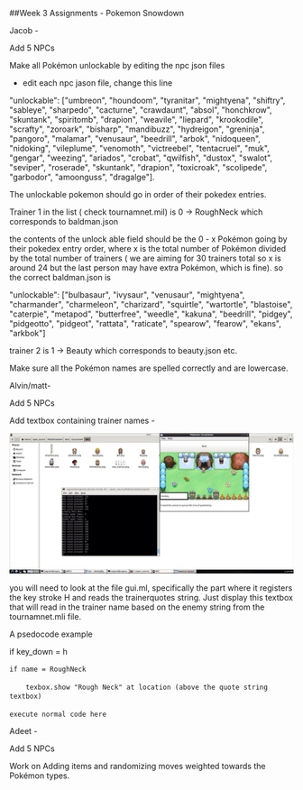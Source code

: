 ##Week 3 Assignments - Pokemon Snowdown

Jacob - 

Add 5 NPCs

Make all Pokémon unlockable by editing the npc json files

- edit each npc jason file, change this line 

"unlockable": ["umbreon", "houndoom", "tyranitar", "mightyena", "shiftry", "sableye", "sharpedo", "cacturne", "crawdaunt", "absol", "honchkrow", "skuntank", "spiritomb", "drapion", "weavile", "liepard", "krookodile", "scrafty", "zoroark", "bisharp", "mandibuzz", "hydreigon", "greninja", "pangoro", "malamar", "venusaur", "beedrill", "arbok", "nidoqueen", "nidoking", "vileplume", "venomoth", "victreebel", "tentacruel", "muk", "gengar", "weezing", "ariados", "crobat", "qwilfish", "dustox", "swalot", "seviper", "roserade", "skuntank", "drapion", "toxicroak", "scolipede", "garbodor", "amoonguss", "dragalge"].

The unlockable pokemon should go in order of their pokedex entries.

Trainer 1 in the list ( check tournamnet.mil) is 0 -> RoughNeck which corresponds to baldman.json

the contents of the unlock able field should be the 0 - x Pokémon going by their pokedex entry order, where x is the total number of Pokémon divided by the total number of trainers ( we are aiming for 30 trainers total so x is around 24 but the last person may have extra Pokémon, which is fine).
so the correct baldman.json is

  "unlockable": ["bulbasaur", "ivysaur", "venusaur", "mightyena", "charmander", "charmeleon", "charizard", "squirtle", "wartortle", "blastoise", "caterpie", "metapod", "butterfree", "weedle", "kakuna", "beedrill", "pidgey", "pidgeotto", "pidgeot", "rattata", "raticate", "spearow", "fearow", "ekans", "arkbok"]

trainer 2 is 1 -> Beauty which corresponds to beauty.json etc.

Make sure all the Pokémon names are spelled correctly and are lowercase.


Alvin/matt-

Add 5 NPCs

Add textbox containing trainer names -

![lindsey](https://github.com/Phansa/PokeSnowdown/blob/master/Documentation/Weekly-Assignments/Lindsey.jpg)

you will need to look at the file gui.ml, specifically the part where it registers the key stroke H and reads the trainerquotes string.  Just display this textbox that will read in the trainer name based on the enemy string from the tournamnet.mli file.

A psedocode example

if key_down = h

	if name = RoughNeck
	
		texbox.show "Rough Neck" at location (above the quote string textbox)
		
	execute normal code here
	
Adeet -

Add 5 NPCs

Work on Adding items and randomizing moves weighted towards the Pokémon types.

